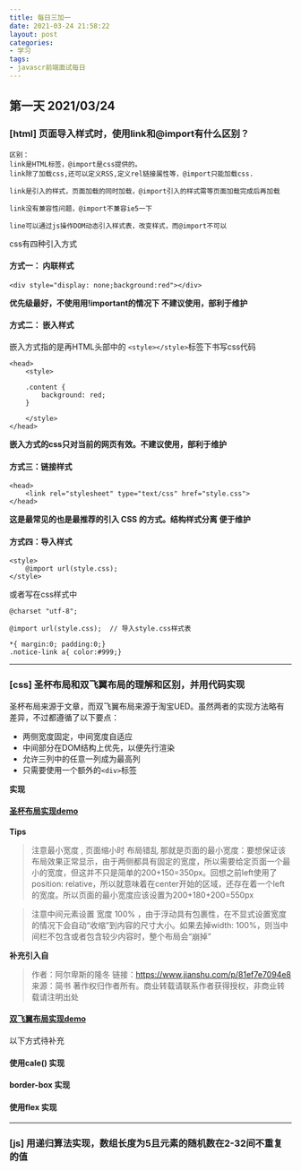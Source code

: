 ```yaml
---
title: 每日三加一
date: 2021-03-24 21:58:22
layout: post
categories:
- 学习
tags:
- javascr前端面试每日
---
```


## 第一天 2021/03/24

### [html] 页面导入样式时，使用link和@import有什么区别？

```
区别：
link是HTML标签，@import是css提供的。
link除了加载css,还可以定义RSS,定义rel链接属性等，@import只能加载css.

link是引入的样式，页面加载的同时加载，@import引入的样式需等页面加载完成后再加载

link没有兼容性问题，@import不兼容ie5一下

line可以通过js操作DOM动态引入样式表，改变样式，而@import不可以

```

css有四种引入方式
<!-- more -->
#### 方式一： 内联样式
```
<div style="display: none;background:red"></div>
```
**优先级最好，不使用用!important的情况下 不建议使用，部利于维护**

#### 方式二： 嵌入样式
嵌入方式指的是再HTML头部中的 `<style></style>`标签下书写css代码
```
<head>
    <style>

    .content {
        background: red;
    }

    </style>
</head>
```
**嵌入方式的css只对当前的网页有效。不建议使用，部利于维护**  

#### 方式三：链接样式

```
<head>
    <link rel="stylesheet" type="text/css" href="style.css">
</head>
```

**这是最常见的也是最推荐的引入 CSS 的方式。结构样式分离 便于维护**

#### 方式四：导入样式

```
<style>
    @import url(style.css);
</style>
```
或者写在css样式中
```
@charset "utf-8";

@import url(style.css);  // 导入style.css样式表

*{ margin:0; padding:0;}
.notice-link a{ color:#999;}

```

------

### [css] 圣杯布局和双飞翼布局的理解和区别，并用代码实现

圣杯布局来源于文章，而双飞翼布局来源于淘宝UED。虽然两者的实现方法略有差异，不过都遵循了以下要点：

* 两侧宽度固定，中间宽度自适应
* 中间部分在DOM结构上优先，以便先行渲染
* 允许三列中的任意一列成为最高列
* 只需要使用一个额外的`<div>`标签

**实现**
#### [圣杯布局实现demo](https://www.runoob.com)

**Tips**
> 注意最小宽度 , 页面缩小时 布局错乱 那就是页面的最小宽度：要想保证该布局效果正常显示，由于两侧都具有固定的宽度，所以需要给定页面一个最小的宽度，但这并不只是简单的200+150=350px。回想之前left使用了position: relative，所以就意味着在center开始的区域，还存在着一个left的宽度。所以页面的最小宽度应该设置为200+180+200=550px


> 注意中间元素设置 宽度 100% ，由于浮动具有包裹性，在不显式设置宽度的情况下会自动“收缩”到内容的尺寸大小。如果去掉width: 100%，则当中间栏不包含或者包含较少内容时，整个布局会“崩掉”

**补充引入自**
> 作者：阿尔卑斯的隆冬
> 链接：https://www.jianshu.com/p/81ef7e7094e8
> 来源：简书
> 著作权归作者所有。商业转载请联系作者获得授权，非商业转载请注明出处

#### [双飞翼布局实现demo](https://www.runoob.com)

以下方式待补充
#### 使用cale() 实现
#### border-box 实现
#### 使用flex 实现



------


### [js] 用递归算法实现，数组长度为5且元素的随机数在2-32间不重复的值

